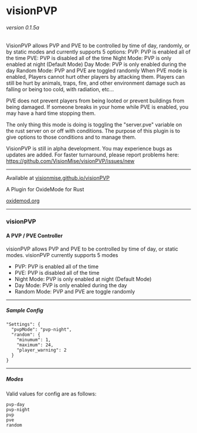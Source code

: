 # visionPVP
###### version 0.1.5a 

VisionPVP allows PVP and PVE to be controlled by time of day, randomly, or by static modes and currently supports 5 options:
PVP: PVP is enabled all of the time
PVE: PVP is disabled all of the time
Night Mode: PVP is only enabled at night (Default Mode)
Day Mode: PVP is only enabled during the day
Random Mode: PVP and PVE are toggled randomly
When PVE mode is enabled, Players cannot hurt other players by attacking them. Players can still be hurt by animals, traps, fire, and other environment damage such as falling or being too cold, with radiation, etc...

PVE does not prevent players from being looted or prevent buildings from being damaged. If someone breaks in your home while PVE is enabled, you may have a hard time stopping them.

The only thing this mode is doing is toggling the "server.pve" variable on the rust server on or off with conditions. The purpose of this plugin is to give options to those conditions and to manage them.

VisionPVP is still in alpha development. You may experience bugs as updates are added. For faster turnaround, please report problems here:
https://github.com/VisionMise/visionPVP/issues/new

---
Available at 
[visionmise.github.io/visionPVP](http://visionmise.github.io/visionPVP/)

A Plugin for OxideMode for Rust

[oxidemod.org](http://oxidemod.org)


---

### visionPVP
#### A PVP / PVE Controller

visionPVP allows PVP and PVE to be controlled by time of day, or static modes. visionPVP currently supports 5 modes

- PVP: PVP is enabled all of the time 
- PVE: PVP is disabled all of the time
- Night Mode: PVP is only enabled at night (Default Mode)
- Day Mode: PVP is only enabled during the day
- Random Mode: PVP and PVE are toggle randomly

---

##### Sample Config

    "Settings": {
      "pvpMode": "pvp-night",
      "random": {
      	"minumum": 1,
      	"maximum": 24,
      	"player_warning": 2
      }
    }

---

##### Modes

Valid values for config are as follows:

    pvp-day
    pvp-night
    pvp
    pve
    random

